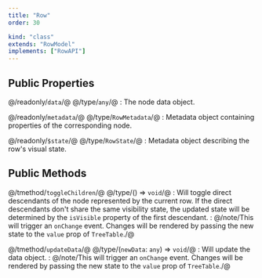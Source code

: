 ```yaml
---
title: "Row"
order: 30

kind: "class"
extends: "RowModel"
implements: ["RowAPI"]
---
```



## Public Properties

@/readonly/`data`/@ @/type/`any`/@
: The node data object.

@/readonly/`metadata`/@ @/type/`RowMetadata`/@
: Metadata object containing properties of the corresponding node.

@/readonly/`$state`/@ @/type/`RowState`/@
: Metadata object describing the row's visual state.



## Public Methods

@/tmethod/`toggleChildren`/@ @/type/() => `void`/@
: Will toggle direct descendants of the node represented by the current row. If the direct descendants don't share the same visibility state, the updated state will be determined by the `isVisible` property of the first descendant.
: @/note/This will trigger an `onChange` event. Changes will be rendered by passing the new state to the `value` prop of `TreeTable`./@


@/tmethod/`updateData`/@ @/type/(`newData`: `any`) => `void`/@
: Will update the data object.
: @/note/This will trigger an `onChange` event. Changes will be rendered by passing the new state to the `value` prop of `TreeTable`./@

